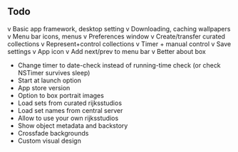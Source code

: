 

## Todo

v Basic app framework, desktop setting
v Downloading, caching wallpapers 
v Menu bar icons, menus
v Preferences window
v Create/transfer curated collections
v Represent+control collections
v Timer + manual control
v Save settings
v App icon
v Add next/prev to menu bar
v Better about box
* Change timer to date-check instead of running-time check (or check NSTimer survives sleep)
* Start at launch option
* App store version
* Option to box portrait images
* Load sets from curated rijksstudios
* Load set names from central server
* Allow to use your own rijksstudios
* Show object metadata and backstory
* Crossfade backgrounds
* Custom visual design